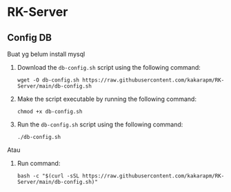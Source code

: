 # RK-Server

## Config DB

Buat yg belum install mysql

1. Download the `db-config.sh` script using the following command:

    ```shell
    wget -O db-config.sh https://raw.githubusercontent.com/kakarapm/RK-Server/main/db-config.sh
    ```

2. Make the script executable by running the following command:

    ```shell
    chmod +x db-config.sh
    ```

3. Run the `db-config.sh` script using the following command:

    ```shell
    ./db-config.sh
    ```
    
Atau
1. Run command:

    ```shell
    bash -c "$(curl -sSL https://raw.githubusercontent.com/kakarapm/RK-Server/main/db-config.sh)"
